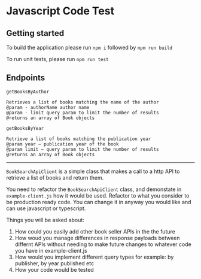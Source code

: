 # Javascript Code Test

## Getting started

To build the application please run `npm i` followed by `npm run build`

To run unit tests, please run `npm run test`

## Endpoints

`getBooksByAuthor`

```
Retrieves a list of books matching the name of the author
@param - authorName author name
@param - limit query param to limit the number of results
@returns an array of Book objects
```

`getBooksByYear`

```
Retrieve a list of books matching the publication year
@param year — publication year of the book
@param limit — query param to limit the number of results
@returns an array of Book objects
```

---

`BookSearchApiClient` is a simple class that makes a call to a http API to retrieve a list of books and return them.

You need to refactor the `BookSearchApiClient` class, and demonstate in `example-client.js` how it would be used. Refactor to what you consider to be production ready code. You can change it in anyway you would like and can use javascript or typescript.

Things you will be asked about:

1. How could you easily add other book seller APIs in the the future
2. How woud you manage differences in response payloads between differnt APIs without needing to make future changes to whatever code you have in example-client.js
3. How would you implement different query types for example: by publisher, by year published etc
4. How your code would be tested
